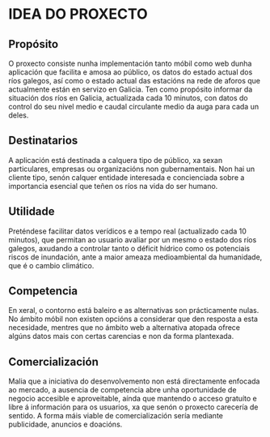 # IDEA DO PROXECTO

## Propósito 

  O proxecto consiste nunha implementación tanto móbil como web dunha aplicación que facilita e amosa ao público, os datos do estado actual dos ríos galegos, así como o estado actual das estacións na rede de aforos que actualmente están en servizo en Galicia.  Ten como propósito informar da situación dos ríos en Galicia, actualizada cada 10 minutos, con datos do control do seu nivel medio e caudal circulante medio da auga para cada un deles.

## Destinatarios 
  
  A aplicación está destinada a calquera tipo de público, xa sexan particulares, empresas ou organizacións non gubernamentais. Non hai un cliente tipo, senón calquer entidade interesada e concienciada sobre a importancia esencial que teñen os ríos na vida do ser humano.

## Utilidade 
  
  Preténdese facilitar datos verídicos e a tempo real (actualizado cada 10 minutos), que permitan ao usuario avaliar por un mesmo o estado dos ríos galegos, axudando a controlar tanto o déficit hídrico como os potenciais riscos de inundación, ante a maior ameaza medioambiental da humanidade, que é o cambio climático.

## Competencia
  
  En xeral, o contorno está baleiro e as alternativas son prácticamente nulas. No ámbito móbil non existen opcións a considerar que den resposta a esta necesidade, mentres que no ámbito web a alternativa atopada ofrece algúns datos mais con certas carencias e non da forma plantexada.

## Comercialización
  
  Malia que a iniciativa do desenvolvemento non está directamente enfocada ao mercado, a ausencia de competencia abre unha oportunidade de negocio accesible e aproveitable, aínda que mantendo o acceso gratuíto e libre á información para os usuarios, xa que senón o proxecto carecería de sentido. A forma máis viable de comercialización sería mediante publicidade, anuncios e doacións.
